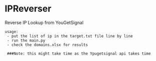 # IPReverser
Reverse IP Lookup from YouGetSignal

```
usage: 
 - put the list of ip in the target.txt file line by line
 - run the main.py 
 - check the domains.xlsx for results
 
 ###Note: this might take time as the Ypugetsignal api takes time
 ```
 
 
